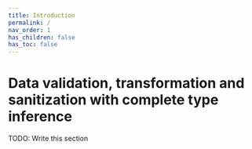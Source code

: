 ```yaml
---
title: Introduction
permalink: /
nav_order: 1
has_children: false
has_toc: false
---
```


# Data validation, transformation and sanitization with complete type inference

TODO: Write this section

